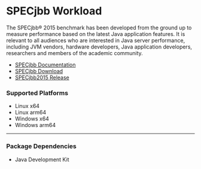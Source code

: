 ﻿# SPECjbb Workload
The SPECjbb® 2015 benchmark has been developed from the ground up to measure performance based on the latest Java application features. 
It is relevant to all audiences who are interested in Java server performance, including JVM vendors, hardware developers, 
Java application developers, researchers and members of the academic community.

* [SPECjbb Documentation](https://www.spec.org/jbb2015/docs/userguide.pdf)
* [SPECjbb Download](https://pro.spec.org/private/osg/incoming/)  
* [SPECjbb2015 Release](https://pro.spec.org/private/wiki/bin/view/Java/SPECjbb2015_103_Update)


### Supported Platforms

* Linux x64
* Linux arm64
* Windows x64
* Windows arm64

---
### Package Dependencies
* Java Development Kit
